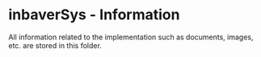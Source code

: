 # inbaverSys - Information


All information related to the implementation such as documents, images, etc. are stored in this folder.


